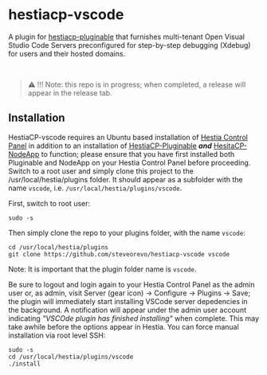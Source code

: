 # hestiacp-vscode
A plugin for [hestiacp-pluginable](https://github.com/steveorevo/hestiacp-pluginable) that furnishes multi-tenant Open Visual Studio Code Servers preconfigured for step-by-step debugging (Xdebug) for users and their hosted domains. 

&nbsp;
> :warning: !!! Note: this repo is in progress; when completed, a release will appear in the release tab.

## Installation
HestiaCP-vscode requires an Ubuntu based installation of [Hestia Control Panel](https://hestiacp.com) in addition to an installation of [HestiaCP-Pluginable](https://github.com/steveorevo/hestiacp-pluginable) ***and*** [HesitaCP-NodeApp](https://github.com/steveorevo/hestiacp-nodeapp) to function; please ensure that you have first installed both Pluginable and NodeApp on your Hestia Control Panel before proceeding. Switch to a root user and simply clone this project to the /usr/local/hestia/plugins folder. It should appear as a subfolder with the name `vscode`, i.e. `/usr/local/hestia/plugins/vscode`.

First, switch to root user:
```
sudo -s
```

Then simply clone the repo to your plugins folder, with the name `vscode`:

```
cd /usr/local/hestia/plugins
git clone https://github.com/steveorevo/hestiacp-vscode vscode
```

Note: It is important that the plugin folder name is `vscode`.

Be sure to logout and login again to your Hestia Control Panel as the admin user or, as admin, visit Server (gear icon) -> Configure -> Plugins -> Save; the plugin will immediately start installing VSCode server depedencies in the background. A notification will appear under the admin user account indicating *"VSCOde plugin has finished installing"* when complete. This may take awhile before the options appear in Hestia. You can force manual installation via root level SSH:

```
sudo -s
cd /usr/local/hestia/plugins/vscode
./install
```